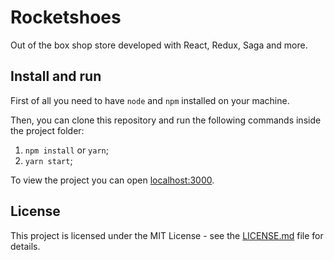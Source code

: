 # Rocketshoes

Out of the box shop store developed with React, Redux, Saga and more.

## Install and run

First of all you need to have `node` and `npm` installed on your machine.

Then, you can clone this repository and run the following commands inside the project folder:

1. `npm install` or `yarn`;
2. `yarn start`;

To view the project you can open [localhost:3000](http://localhost:3000/).

## License

This project is licensed under the MIT License - see the [LICENSE.md](LICENSE.md) file for details.
